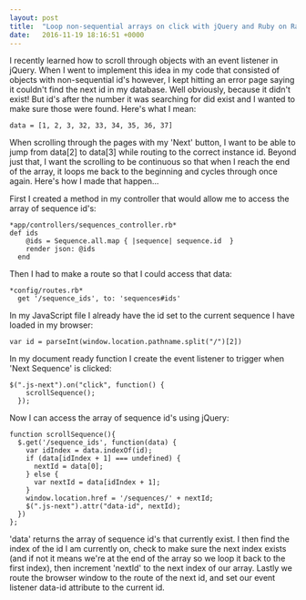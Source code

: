 ```yaml
---
layout: post
title:  "Loop non-sequential arrays on click with jQuery and Ruby on Rails"
date:   2016-11-19 18:16:51 +0000
---
```


I recently learned how to scroll through objects with an event listener in jQuery. When I went to implement this idea in my code that consisted of objects with non-sequential id's however, I kept hitting an error page saying it couldn't find the next id in my database. Well obviously, because it didn't exist! But id's after the number it was searching for did exist and I wanted to make sure those were found. Here's what I mean:
```
data = [1, 2, 3, 32, 33, 34, 35, 36, 37]
```
When scrolling through the pages with my 'Next' button, I want to be able to jump from data[2] to data[3] while routing to the correct instance id. Beyond just that, I want the scrolling to be continuous so that when I reach the end of the array, it loops me back to the beginning and cycles through once again. Here's how I made that happen...

First I created a method in my controller that would allow me to access the array of sequence id's:

```
*app/controllers/sequences_controller.rb*
def ids
    @ids = Sequence.all.map { |sequence| sequence.id  }
    render json: @ids
  end
```

Then I had to make a route so that I could access that data:
```
*config/routes.rb*
  get '/sequence_ids', to: 'sequences#ids'
```

In my JavaScript file I already have the id set to the current sequence I have loaded in my browser:
```
var id = parseInt(window.location.pathname.split("/")[2])
```

In my document ready function I create the event listener to trigger when 'Next Sequence' is clicked:
```
$(".js-next").on("click", function() {
    scrollSequence();
  });
```

Now I can access the array of sequence id's using jQuery:

```
function scrollSequence(){
  $.get('/sequence_ids', function(data) {
    var idIndex = data.indexOf(id);
    if (data[idIndex + 1] === undefined) {
      nextId = data[0];
    } else {
      var nextId = data[idIndex + 1];
    }
    window.location.href = '/sequences/' + nextId;
    $(".js-next").attr("data-id", nextId);
  })
};
```
'data' returns the array of sequence id's that currently exist. I then find the index of the id I am currently on, check to make sure the next index exists (and if not it means we're at the end of the array so we loop it back to the first index), then increment 'nextId' to the next index of our array. Lastly we route the browser window to the route of the next id, and set our event listener data-id attribute to the current id. 
